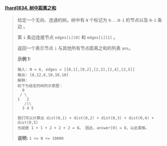 #### [[hard]834. 树中距离之和](https://leetcode-cn.com/problems/sum-of-distances-in-tree/)

> 给定一个无向、连通的树。树中有 `N` 个标记为 `0...N-1` 的节点以及 `N-1` 条边 。
>
> 第 `i` 条边连接节点 `edges[i][0]` 和 `edges[i][1]` 。
>
> 返回一个表示节点 `i` 与其他所有节点距离之和的列表 `ans`。
>
> **示例 1:**
>
> ```
> 输入: N = 6, edges = [[0,1],[0,2],[2,3],[2,4],[2,5]]
> 输出: [8,12,6,10,10,10]
> 解释: 
> 如下为给定的树的示意图：
>   0
>  / \
> 1   2
>    /|\
>   3 4 5
> 
> 我们可以计算出 dist(0,1) + dist(0,2) + dist(0,3) + dist(0,4) + dist(0,5) 
> 也就是 1 + 1 + 2 + 2 + 2 = 8。 因此，answer[0] = 8，以此类推。
> ```
>
> **说明:** `1 <= N <= 10000`